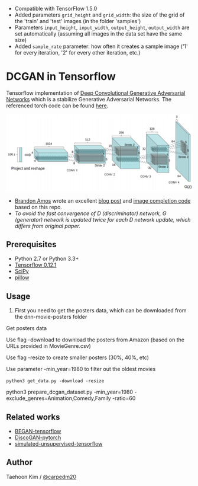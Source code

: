 
* Compatible with TensorFlow 1.5.0
* Added parameters `grid_height` and `grid_width`: the size of the grid of the 'train' and 'test' images (in the folder 'samples')
* Parameters `input_height`, `input_width`, `output_height`, `output_width` are set automatically 
(assuming all images in the data set have the same size)
* Added `sample_rate` parameter: how often it creates a sample image ('1' for every iteration, '2' for every other iteration, etc.)

# DCGAN in Tensorflow

Tensorflow implementation of [Deep Convolutional Generative Adversarial Networks](http://arxiv.org/abs/1511.06434) which is a stabilize Generative Adversarial Networks. The referenced torch code can be found [here](https://github.com/soumith/dcgan.torch).

![alt tag](DCGAN.png)

* [Brandon Amos](http://bamos.github.io/) wrote an excellent [blog post](http://bamos.github.io/2016/08/09/deep-completion/) and [image completion code](https://github.com/bamos/dcgan-completion.tensorflow) based on this repo.
* *To avoid the fast convergence of D (discriminator) network, G (generator) network is updated twice for each D network update, which differs from original paper.*




## Prerequisites

- Python 2.7 or Python 3.3+
- [Tensorflow 0.12.1](https://github.com/tensorflow/tensorflow/tree/r0.12)
- [SciPy](http://www.scipy.org/install.html)
- [pillow](https://github.com/python-pillow/Pillow)



## Usage

1. First you need to get the posters data, which can be downloaded from the dnn-movie-posters folder

Get posters data

Use flag -download to download the posters from Amazon (based on the URLs provided in MovieGenre.csv)

Use flag -resize to create smaller posters (30%, 40%, etc)

Use parameter -min_year=1980 to filter out the oldest movies

`python3 get_data.py -download -resize`

python3 prepare_dcgan_dataset.py -min_year=1980 -exclude_genres=Animation,Comedy,Family -ratio=60
## Related works

- [BEGAN-tensorflow](https://github.com/carpedm20/BEGAN-tensorflow)
- [DiscoGAN-pytorch](https://github.com/carpedm20/DiscoGAN-pytorch)
- [simulated-unsupervised-tensorflow](https://github.com/carpedm20/simulated-unsupervised-tensorflow)


## Author

Taehoon Kim / [@carpedm20](http://carpedm20.github.io/)
